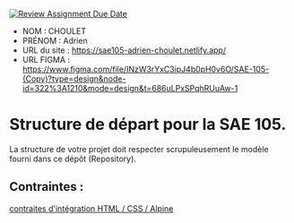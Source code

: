 [![Review Assignment Due Date](https://classroom.github.com/assets/deadline-readme-button-24ddc0f5d75046c5622901739e7c5dd533143b0c8e959d652212380cedb1ea36.svg)](https://classroom.github.com/a/kGMeGFDJ)
- NOM : CHOULET
- PRÉNOM : Adrien
- URL du site : https://sae105-adrien-choulet.netlify.app/
- URL FIGMA : https://www.figma.com/file/INzW3rYxC3ipJ4b0pH0v6O/SAE-105-(Copy)?type=design&node-id=322%3A1210&mode=design&t=686uLPxSPqhRUuAw-1

# Structure de départ pour la SAE 105.

La structure de votre projet doit respecter scrupuleusement le modèle fourni dans ce dépôt (Repository).

## Contraintes :
[contraites d'intégration HTML / CSS / Alpine](https://moodle.univ-fcomte.fr/mod/page/view.php?id=645799)
